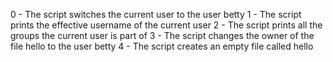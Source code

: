 0 - The script switches the current user to the user betty
1 - The script prints the effective username of the current user
2 - The script prints all the groups the current user is part of
3 - The script changes the owner of the file hello to the user betty
4 - The script creates an empty file called hello
